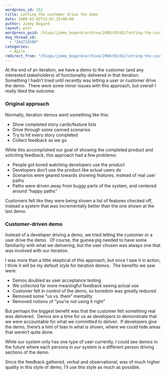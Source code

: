 ```yaml
---
wordpress_id: 151
title: Letting the customer drive the demo
date: 2008-03-02T15:01:15+00:00
author: Jimmy Bogard
layout: post
wordpress_guid: /blogs/jimmy_bogard/archive/2008/03/02/letting-the-customer-drive-the-demo.aspx
dsq_thread_id:
  - "264715580"
categories:
  - Agile
redirect_from: "/blogs/jimmy_bogard/archive/2008/03/02/letting-the-customer-drive-the-demo.aspx/"
---
```

At the end of an iteration, we have a demo to the customer (and any interested stakeholders) of functionality delivered in that iteration.&nbsp; Something I hadn&#8217;t tried until recently was letting a user or customer drive the demo.&nbsp; There were some minor issues with this approach, but overall I really liked the outcome.

### Original approach

Normally, iteration demos went something like this:

  * Show completed story cards/feature lists
  * Drive through some canned scenarios
  * Try to hit every story completed
  * Collect feedback as we go

While this accomplished our goal of showing the completed product and soliciting feedback, this approach had a few problems:

  * People got bored watching developers use the product
  * Developers don&#8217;t use the product like actual users do
  * Scenarios were geared towards showing features, instead of real user paths
  * Paths were driven away from buggy parts of the system, and centered around &#8220;happy paths&#8221;

Customers felt like they were being shown a list of features checked off, instead a system that was incrementally better than the one shown at the last demo.

### Customer-driven demo

Instead of a developer driving a demo, we tried letting the customer or a user drive the demo.&nbsp; Of course, the guinea pig needed to have some familiarity with what we delivering, but the user chosen was always one that was involved with our iteration.

I was more than a little skeptical of this approach, but once I saw it in action, I think it will be my default style for iteration demos.&nbsp; The benefits we saw were:

  * Demos doubled as user acceptance testing
  * We collected far more meaningful feedback seeing actual use
  * Customer felt in control of the demo, so boredom was greatly reduced
  * Removed some &#8220;us vs. them&#8221; mentality
  * Removed notions of &#8220;you&#8217;re not using it right&#8221;

But perhaps the biggest benefit was that the customer felt something real was delivered.&nbsp; Demos are a time for us as developers to demonstrate that we were accountable for what we committed to deliver.&nbsp; If developers give the demo, there&#8217;s a hint of bias in what is shown, where we could hide areas that weren&#8217;t quite done.

While our system only has one type of user currently, I could see demos in the future where each persona in our system is a different person driving sections of the demo.

Since the feedback gathered, verbal and observational, was of much higher quality in this style of demo, I&#8217;ll use this style as much as possible.